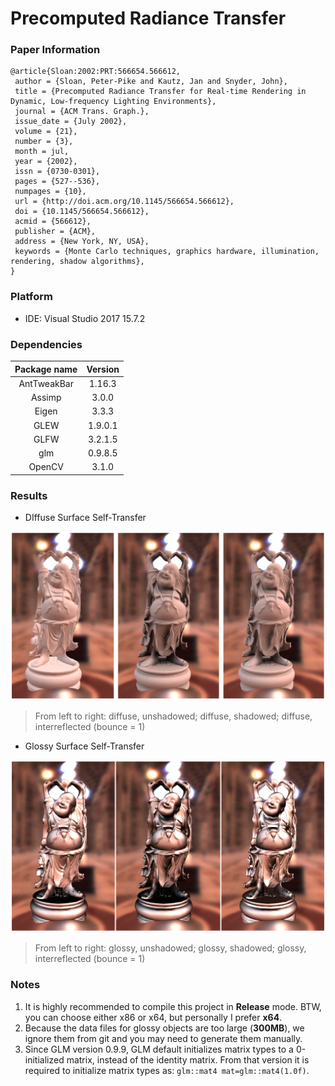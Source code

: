 

# Precomputed Radiance Transfer

### Paper Information

```
@article{Sloan:2002:PRT:566654.566612,
 author = {Sloan, Peter-Pike and Kautz, Jan and Snyder, John},
 title = {Precomputed Radiance Transfer for Real-time Rendering in Dynamic, Low-frequency Lighting Environments},
 journal = {ACM Trans. Graph.},
 issue_date = {July 2002},
 volume = {21},
 number = {3},
 month = jul,
 year = {2002},
 issn = {0730-0301},
 pages = {527--536},
 numpages = {10},
 url = {http://doi.acm.org/10.1145/566654.566612},
 doi = {10.1145/566654.566612},
 acmid = {566612},
 publisher = {ACM},
 address = {New York, NY, USA},
 keywords = {Monte Carlo techniques, graphics hardware, illumination, rendering, shadow algorithms},
} 
```



### Platform

- IDE: Visual Studio 2017 15.7.2



### Dependencies

| Package name | Version |
| :----------: | :-----: |
| AntTweakBar  | 1.16.3  |
|    Assimp    |  3.0.0  |
|    Eigen     |  3.3.3  |
|     GLEW     | 1.9.0.1 |
|     GLFW     | 3.2.1.5 |
|     glm      | 0.9.8.5 |
|    OpenCV    |  3.1.0  |



### Results

- DIffuse  Surface Self-Transfer

![](https://github.com/Fairyland0902/PRT-SH/raw/master/screenshots/diffuse.png)

> From left to right: diffuse, unshadowed; diffuse, shadowed; diffuse, interreflected (bounce = 1)

- Glossy Surface Self-Transfer

![](https://github.com/Fairyland0902/PRT-SH/raw/master/screenshots/glossy.png)

> From left to right: glossy, unshadowed; glossy, shadowed; glossy, interreflected (bounce = 1)

### Notes

1. It is highly recommended to compile this project in **Release** mode. BTW, you can choose either x86 or x64, but personally I prefer **x64**.
2. Because the data files for glossy objects are too large (**300MB**), we ignore them from git and you may need to generate them manually.
3. Since GLM version 0.9.9, GLM default initializes matrix types to a 0-initialized matrix, instead of the identity matrix. From that version it is required to initialize matrix types as: `glm::mat4 mat=glm::mat4(1.0f)`.
